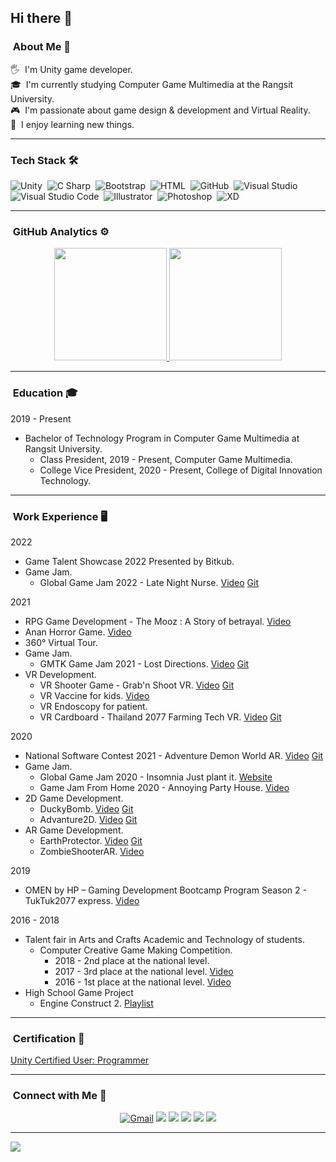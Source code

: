 ## Hi there 👋

### &nbsp;About Me 🚀

🖐️ &nbsp;I'm Unity game developer.\
🎓 &nbsp;I'm currently studying Computer Game Multimedia at the Rangsit University.\
🎮 &nbsp;I'm passionate about game design & development and Virtual Reality.\
🌱 &nbsp;I enjoy learning new things.

----
### Tech Stack 🛠

![Unity](https://img.shields.io/badge/-Unity-05122A?style=flat&logo=Unity)&nbsp;
![C Sharp](https://img.shields.io/badge/-CSharp-05122A?style=flat&logo=CSharp)&nbsp;
![Bootstrap](https://img.shields.io/badge/-Bootstrap-05122A?style=flat&logo=bootstrap&logoColor=563D7C)&nbsp;
![HTML](https://img.shields.io/badge/-HTML-05122A?style=flat&logo=HTML5)&nbsp;
![GitHub](https://img.shields.io/badge/-GitHub-05122A?style=flat&logo=github)&nbsp;
![Visual Studio](https://img.shields.io/badge/-Visual%20Studio-05122A?style=flat&logo=Visual-Studio&logoColor=5C2D91)&nbsp;
![Visual Studio Code](https://img.shields.io/badge/-Visual%20Studio%20Code-05122A?style=flat&logo=visual-studio-code&logoColor=007ACC)&nbsp;
![Illustrator](https://img.shields.io/badge/-Illustrator-05122A?style=flat&logo=adobe-illustrator)&nbsp;
![Photoshop](https://img.shields.io/badge/-Photoshop-05122A?style=flat&logo=adobe-photoshop)&nbsp;
![XD](https://img.shields.io/badge/-XD-05122A?style=flat&logo=Adobe-XD)&nbsp;

----
### &nbsp;GitHub Analytics ⚙️
<p align="center">
<a href="https://github.com/Werasilz">
  <img height="180em" src="https://github-readme-stats.vercel.app/api?username=Werasilz&show_icons=true&hide_border=true"/>
  <img height="180em" src="https://github-readme-stats-eight-theta.vercel.app/api/top-langs/?username=Werasilz&layout=compact&langs_count=8&hide_border=true"/>
</a>
</p>

----
### &nbsp;Education 🎓
2019 - Present
- Bachelor of Technology Program in Computer Game Multimedia at Rangsit University.
  - Class President, 2019 - Present, Computer Game Multimedia.
  - College Vice President, 2020 - Present, College of Digital Innovation Technology.

----
### &nbsp;Work Experience 🖥️

2022
- Game Talent Showcase 2022 Presented by Bitkub.
- Game Jam.
  - Global Game Jam 2022 - Late Night Nurse. [Video](https://youtu.be/zoOjFW_cIaA) [Git](https://github.com/Werasilz/Late_Night_Nurse_GGJ_2022)

2021
- RPG Game Development - The Mooz : A Story of betrayal. [Video](https://youtu.be/jrZXdRgjems)
- Anan Horror Game. [Video](https://youtu.be/gApbeT6qsAo)
- 360° Virtual Tour.
- Game Jam.
  - GMTK Game Jam 2021 - Lost Directions. [Video](https://youtu.be/JmYGcF_nGXk) [Git](https://github.com/Werasilz/Lost_Directions_GMTK_Game_Jam)
- VR Development.
  - VR Shooter Game - Grab'n Shoot VR. [Video](https://youtu.be/WOkTBJXtwHo) [Git](https://github.com/Werasilz/CGM499_FinalProject_Grab_n_Shoot_VR)
  - VR Vaccine for kids. [Video](https://youtu.be/_QiUck2jxVw)
  - VR Endoscopy for patient.
  - VR Cardboard - Thailand 2077 Farming Tech VR. [Video](https://youtu.be/iwAmVzQL_bo) [Git](https://github.com/Werasilz/Thailand_2077_Farming_Tech_VR)

2020
- National Software Contest 2021 - Adventure Demon World AR. [Video](https://youtu.be/p95r7JE4m0o) [Git](https://github.com/Werasilz/NSC_2021_Adventure_Demon_World_AR)
- Game Jam.
  - Global Game Jam 2020 - Insomnia Just plant it. [Website](https://globalgamejam.org/2020/games/just-plant-it-7)
  - Game Jam From Home 2020 - Annoying Party House. [Video](https://youtu.be/JfK2sbaOtHk)
- 2D Game Development.
  - DuckyBomb. [Video](https://youtu.be/W0L-RTE0svc) [Git](https://github.com/Werasilz/CGM244_MidtermProject_DuckyBomb)
  - Advanture2D. [Video](https://youtu.be/JNReJQcSimg) [Git](https://github.com/Werasilz/CGM244_FinalProject_Advanture2D)
- AR Game Development. 
  - EarthProtector. [Video](https://youtu.be/hOrXUDcJRhg) [Git](https://github.com/Werasilz/CGM499_MidtermProject_EarthProtector)
  - ZombieShooterAR. [Video](https://youtu.be/Tr4RdN51q3g)

2019
- OMEN by HP – Gaming Development Bootcamp Program Season 2 - TukTuk2077 express. [Video](https://youtu.be/50kIg9K64UU)

2016 - 2018
- Talent fair in Arts and Crafts Academic and Technology of students.
  - Computer Creative Game Making Competition.
    - 2018 - 2nd place at the national level.
    - 2017 - 3rd place at the national level. [Video](https://youtu.be/NyltXiypSEc)
    - 2016 - 1st place at the national level. [Video](https://youtu.be/XggtEimdq5w)
- High School Game Project
  - Engine Construct 2. [Playlist](https://www.youtube.com/playlist?list=PLsC5wGKNY9vra0bvrs-2tODympZBeLG5a)

----
### &nbsp;Certification 📄
[Unity Certified User: Programmer](https://www.credly.com/badges/204ab3b3-8e51-47d7-a7aa-124b696ce305/public_url)

----
### &nbsp;Connect with Me 🤝
<p align="center">
<a href="mailto:werasil.r@gmail.com"><img alt="Gmail" src="https://img.shields.io/badge/Gmail-D14836?style=for-the-badge&logo=youtube&logoColor=white"></a>
<a href="https://www.youtube.com/user/MrZenGamer"><img src="https://img.shields.io/badge/YouTube-FF0000?style=for-the-badge&logo=youtube&logoColor=white"></a>
<a href="https://www.linkedin.com/in/werasil-rerkweang-806287211/"><img src="https://img.shields.io/badge/Linkedin-1877F2?style=for-the-badge&logo=linkedin&logoColor=white"></a>
<a href="https://www.instagram.com/werasilz/"><img src="https://img.shields.io/badge/Instagram-E4405F?style=for-the-badge&logo=instagram&logoColor=white"></a>
<a href="https://www.reddit.com/user/Werasil_z"><img src="https://img.shields.io/badge/Reddit-FF4500?style=for-the-badge&logo=reddit&logoColor=white"></a>
<a href="https://steamcommunity.com/id/werasilz/"><img src="https://img.shields.io/badge/Steam-000000?style=for-the-badge&logo=steam&logoColor=white"></a>
</p>

----
![](https://komarev.com/ghpvc/?username=Werasilz&style=flat-square&label=Visitors)

<!--
**Werasilz/Werasilz** is a ✨ _special_ ✨ repository because its `README.md` (this file) appears on your GitHub profile.

Here are some ideas to get you started:

- 🔭 I’m currently working on ...
- 🌱 I’m currently learning ...
- 👯 I’m looking to collaborate on ...
- 🤔 I’m looking for help with ...
- 💬 Ask me about ...
- 📫 How to reach me: ...
- 😄 Pronouns: ...
- ⚡ Fun fact: ...
-->
